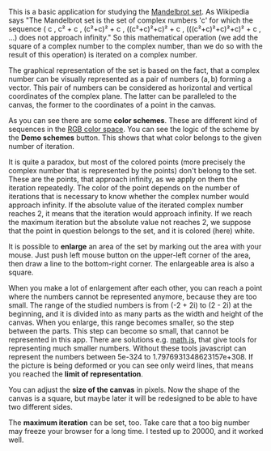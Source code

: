 <p>This is a basic application for studying the <a href="http://en.wikipedia.org/wiki/Mandelbrot_set">Mandelbrot set</a>. As Wikipedia says "The Mandelbrot set is the set of complex numbers 'c' for which the sequence ( c , c² + c , (c²+c)² + c , ((c²+c)²+c)² + c , (((c²+c)²+c)²+c)² + c , ...) does not approach infinity." So this mathematical operation (we add the square of a complex number to the complex number, than we do so with the result of this operation) is iterated on a complex number.</p> 

<p>The graphical representation of the set is based on the fact, that a complex number can be visually represented as a pair of numbers (a, b) forming a vector. This pair of numbers can be considered as horizontal and vertical coordinates of the complex plane. The latter can be paralleled to the canvas, the former to the coordinates of a point in the canvas.</p>

<p>As you can see there are some <strong>color schemes</strong>. These are different kind of sequences in the <a href="http://en.wikipedia.org/wiki/RGB_color_space">RGB color space</a>. You can see the logic of the scheme by the <strong>Demo schemes</strong> button. This shows that what color belongs to the given number of iteration.</p>

<p>It is quite a paradox, but most of the colored points (more precisely the complex number that is represented by the points) don't belong to the set. These are the points, that approach infinity, as we apply on them the iteration repeatedly. The color of the point depends on the number of iterations that is necessary to know whether the complex number would approach infinity. If the absolute value of the iterated complex number reaches 2, it means that the iteration would approach infinity. If we reach the maximum iteration but the absolute value not reaches 2, we suppose that the point in question belongs to the set, and it is colored (here) white.</p>

<p>It is possible to <strong>enlarge</strong> an area of the set by marking out the area with your mouse. Just push left mouse button on the upper-left corner of the area, then draw a line to the bottom-right corner. The enlargeable area is also a square.</p>

<p>When you make a lot of enlargement after each other, you can reach a point where the numbers cannot be represented anymore, because they are too small. The range of the studied numbers is from (-2 + 2i) to (2 - 2i) at the beginning, and it is divided into as many parts as the width and height of the canvas. When you enlarge, this range becomes smaller, so the step between the parts. This step can become so small, that cannot be represented in this app. There are solutions e.g. <a href="http://mathjs.org/">math.js</a>, that give tools for representing much smaller numbers. Without these tools javascript can represent the numbers between 5e-324 to 1.7976931348623157e+308. If the picture is being deformed or you can see only weird lines, that means you reached the <strong>limit of representation</strong>.</p>

<p>You can adjust the <strong>size of the canvas</strong> in pixels. Now the shape of the canvas is a square, but maybe later it will be redesigned to be able to have two different sides.</p>

<p>The <strong>maximum iteration</strong> can be set, too. Take care that a too big number may freeze your browser for a long time. I tested up to 20000, and it worked well.</p>